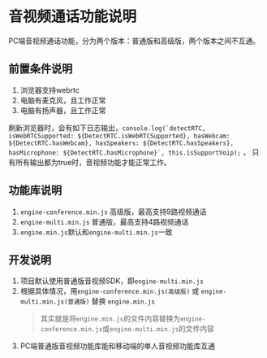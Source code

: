 # 音视频通话功能说明

PC端音视频通话功能，分为两个版本：普通版和高级版，两个版本之间不互通。

## 前置条件说明

1. 浏览器支持webrtc
2. 电脑有麦克风，且工作正常
3. 电脑有扬声器，且工作正常
 
刷新浏览器时，会有如下日志输出，```console.log(`detectRTC, isWebRTCSupported: ${DetectRTC.isWebRTCSupported}, hasWebcam: ${DetectRTC.hasWebcam}, hasSpeakers: ${DetectRTC.hasSpeakers}, hasMicrophone: ${DetectRTC.hasMicrophone}`, this.isSupportVoip);```
， 只有所有输出都为true时，音视频功能才能正常工作。

## 功能库说明

1. ```engine-conference.min.js``` 高级版，最高支持9路视频通话
2. ```engine-multi.min.js``` 普通版，最高支持4路视频通话
3. ```engine.min.js```默认和```engine-multi.min.js```一致

## 开发说明

1. 项目默认使用普通版音视频SDK，即```engine-multi.min.js```
2. 根据具体情况，用```engine-conference.min.js(高级版)``` 或 ```engine-multi.min.js(普通版)``` 替换 ```engine.min.js```
    > 其实就是将`engine.min.js`的文件内容替换为`engine-conference.min.js`或`engine-multi.min.js`的文件内容
3. PC端普通版音视频功能库能和移动端的单人音视频功能库互通
